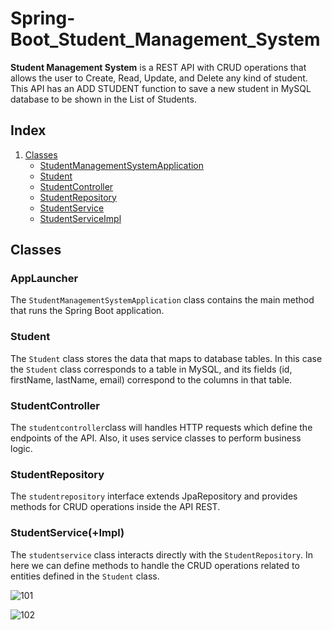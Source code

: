<!DOCTYPE html>
<html>

<body>

<h1>Spring-Boot_Student_Management_System</h1>

<p><strong>Student Management System</strong> is a REST API with CRUD operations that allows the user to Create, Read, Update, and Delete any kind of student. This API has an ADD STUDENT function
to save a new student in MySQL database to be shown in the List of Students.
  
<h2>Index</h2>

<ol>
   <li><a href="#classes">Classes</a>
        <ul>
            <li><a href="#studentmanagementsystemapplication">StudentManagementSystemApplication</a></li>
            <li><a href="#student">Student</a></li>
            <li><a href="#studentcontroller">StudentController</a></li>
            <li><a href="#studentrepository">StudentRepository</a></li>
            <li><a href="#studentservice">StudentService</a></li>
            <li><a href="#studentserviceimpl">StudentServiceImpl</a></li>
        </ul>
    </li>
</ol>

<h2 id="classes">Classes</h2>

<h3 id="studentmanagementsystemapplication">AppLauncher</h3>
<p>The <code>StudentManagementSystemApplication</code> class contains the main method that runs the Spring Boot application.</p>

<h3 id="student">Student</h3>
<p>The <code>Student</code> class stores the data that maps to database tables. In this case the <code>Student</code> class corresponds to a table in MySQL, and its fields (id, firstName, lastName, email) correspond to the columns in that table. </p>

<h3 id="studentcontroller">StudentController</h3>
<p>The <code>studentcontroller</code>class will handles HTTP requests which define the endpoints of the API. Also, it uses service classes to perform business logic.

<h3 id="studentrepository">StudentRepository</h3>
<p>The <code>studentrepository</code> interface extends JpaRepository and provides methods for CRUD operations inside the API REST.  
  
<h3 id="studentservice(+Impl)">StudentService(+Impl)</h3>
<p>The <code>studentservice</code> class interacts directly with the <code>StudentRepository</code>. In here we can define methods to handle the CRUD operations related to entities defined in the <code>Student</code> class.</p>

</body>

</html>

![101](https://github.com/user-attachments/assets/42e59df4-b589-475e-828b-2ebae759ff3d)

![102](https://github.com/user-attachments/assets/4a60e935-183e-4262-a3f6-76fc8d5006d1)







